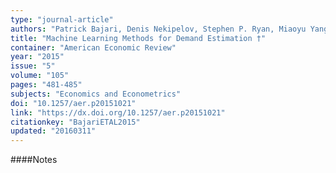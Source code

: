```yaml
---
type: "journal-article"
authors: "Patrick Bajari, Denis Nekipelov, Stephen P. Ryan, Miaoyu Yang"
title: "Machine Learning Methods for Demand Estimation †"
container: "American Economic Review"
year: "2015"
issue: "5"
volume: "105"
pages: "481-485"
subjects: "Economics and Econometrics"
doi: "10.1257/aer.p20151021"
link: "https://dx.doi.org/10.1257/aer.p20151021"
citationkey: "BajariETAL2015"
updated: "20160311"
---
```


####Notes
